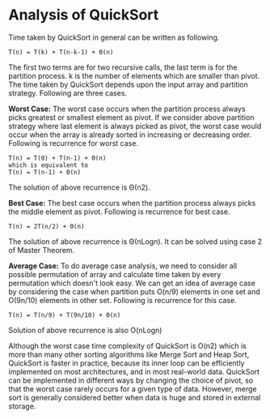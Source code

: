 # Analysis of QuickSort

Time taken by QuickSort in general can be written as following.

    T(n) = T(k) + T(n-k-1) + Θ(n)

The first two terms are for two recursive calls, the last term is for the partition process. k is the number of elements which are smaller than pivot.
The time taken by QuickSort depends upon the input array and partition strategy. Following are three cases.

**Worst Case:** The worst case occurs when the partition process always picks greatest or smallest element as pivot. If we consider above partition strategy where last element is always picked as pivot, the worst case would occur when the array is already sorted in increasing or decreasing order. Following is recurrence for worst case.

    T(n) = T(0) + T(n-1) + Θ(n)
    which is equivalent to
    T(n) = T(n-1) + Θ(n)

The solution of above recurrence is Θ(n2).

**Best Case:** The best case occurs when the partition process always picks the middle element as pivot. Following is recurrence for best case.

    T(n) = 2T(n/2) + Θ(n)

The solution of above recurrence is Θ(nLogn). It can be solved using case 2 of Master Theorem.

**Average Case:**
To do average case analysis, we need to consider all possible permutation of array and calculate time taken by every permutation which doesn't look easy.
We can get an idea of average case by considering the case when partition puts O(n/9) elements in one set and O(9n/10) elements in other set. Following is recurrence for this case.

    T(n) = T(n/9) + T(9n/10) + Θ(n)

Solution of above recurrence is also O(nLogn)

Although the worst case time complexity of QuickSort is O(n2) which is more than many other sorting algorithms like Merge Sort and Heap Sort, QuickSort is faster in practice, because its inner loop can be efficiently implemented on most architectures, and in most real-world data. QuickSort can be implemented in different ways by changing the choice of pivot, so that the worst case rarely occurs for a given type of data. However, merge sort is generally considered better when data is huge and stored in external storage.
